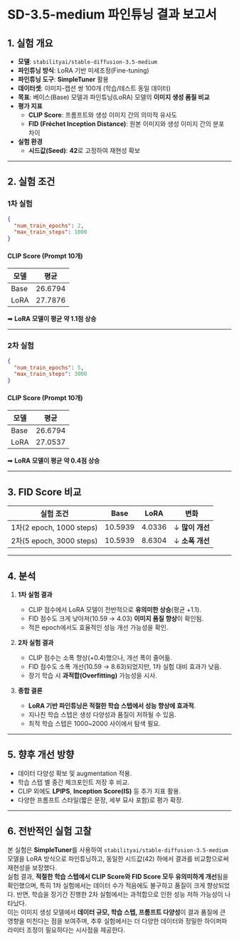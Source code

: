 # SD-3.5-medium 파인튜닝 결과 보고서

## 1. 실험 개요
- **모델**: `stabilityai/stable-diffusion-3.5-medium`
- **파인튜닝 방식**: LoRA 기반 미세조정(Fine-tuning)
- **파인튜닝 도구**: **SimpleTuner** 활용
- **데이터셋**: 이미지-캡션 쌍 100개 (학습/테스트 동일 데이터)
- **목표**: 베이스(Base) 모델과 파인튜닝(LoRA) 모델의 **이미지 생성 품질 비교**
- **평가 지표**
  - **CLIP Score**: 프롬프트와 생성 이미지 간의 의미적 유사도
  - **FID (Fréchet Inception Distance)**: 원본 이미지와 생성 이미지 간의 분포 차이
- **실험 환경**
  - **시드값(Seed)**: **42**로 고정하여 재현성 확보

---

## 2. 실험 조건

### 1차 실험
```json
{
  "num_train_epochs": 2,
  "max_train_steps": 1000
}
```

#### CLIP Score (Prompt 10개)

| 모델 | 평균 |
| --- | --- |
| Base | 26.6794 |
| LoRA | 27.7876 |

➡ **LoRA 모델이 평균 약 1.1점 상승**

---

### 2차 실험
```json
{
  "num_train_epochs": 5,
  "max_train_steps": 3000
}
```

#### CLIP Score (Prompt 10개)

| 모델 | 평균 |
| --- | --- |
| Base | 26.6794 |
| LoRA | 27.0537 |

➡ **LoRA 모델이 평균 약 0.4점 상승**

---

## 3. FID Score 비교

| 실험 조건 | Base | LoRA | 변화 |
| --- | --- | --- | --- |
| 1차(2 epoch, 1000 steps) | 10.5939 | 4.0336 | ↓ **많이 개선** |
| 2차(5 epoch, 3000 steps) | 10.5939 | 8.6304 | ↓ **소폭 개선** |

---

## 4. 분석

1. **1차 실험 결과**
   - CLIP 점수에서 LoRA 모델이 전반적으로 **유의미한 상승**(평균 +1.1).
   - FID 점수도 크게 낮아져(10.59 → 4.03) **이미지 품질 향상**이 확인됨.
   - 적은 epoch에서도 효율적인 성능 개선 가능성을 확인.

2. **2차 실험 결과**
   - CLIP 점수는 소폭 향상(+0.4)했으나, 개선 폭이 줄어듦.
   - FID 점수도 소폭 개선(10.59 → 8.63)되었지만, 1차 실험 대비 효과가 낮음.
   - 장기 학습 시 **과적합(Overfitting)** 가능성을 시사.

3. **종합 결론**
   - **LoRA 기반 파인튜닝은 적절한 학습 스텝에서 성능 향상에 효과적**.
   - 지나친 학습 스텝은 생성 다양성과 품질이 저하될 수 있음.
   - 최적 학습 스텝은 1000~2000 사이에서 탐색 필요.

---

## 5. 향후 개선 방향
- 데이터 다양성 확보 및 augmentation 적용.
- 학습 스텝 별 중간 체크포인트 저장 후 비교.
- CLIP 외에도 **LPIPS**, **Inception Score(IS)** 등 추가 지표 활용.
- 다양한 프롬프트 스타일(짧은 문장, 세부 묘사 포함)로 평가 확장.

---

## 6. 전반적인 실험 고찰
본 실험은 **SimpleTuner**를 사용하여 `stabilityai/stable-diffusion-3.5-medium` 모델을 LoRA 방식으로 파인튜닝하고, 동일한 시드값(42) 하에서 결과를 비교함으로써 재현성을 보장했다.  
실험 결과, **적절한 학습 스텝에서 CLIP Score와 FID Score 모두 유의미하게 개선**됨을 확인했으며, 특히 1차 실험에서는 데이터 수가 적음에도 불구하고 품질이 크게 향상되었다. 반면, 학습을 장기간 진행한 2차 실험에서는 과적합으로 인한 성능 저하 가능성이 나타났다.  
이는 이미지 생성 모델에서 **데이터 규모, 학습 스텝, 프롬프트 다양성**이 결과 품질에 큰 영향을 미친다는 점을 보여주며, 추후 실험에서는 더 다양한 데이터와 정밀한 하이퍼파라미터 조정이 필요하다는 시사점을 제공한다.  

